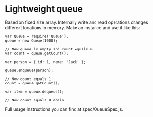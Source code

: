 # Lightweight queue

Based on fixed size array. Internally write and read operations changes different locations in memory. Make an instance and use it like this: 

    var Queue = require('Queue'),
    queue = new Queue(1000);
    
    // New queue is empty and count equals 0
    var count = queue.getCount();    
    
    var person = { id: 1, name: 'Jack' };
    
    queue.enqueue(person);
    
    // Now count equals 1
    count = queue.getCount();
    
    var item = queue.dequeue();
    
    // Now count equals 0 again
        
Full usage instructions you can find at spec/QueueSpec.js.